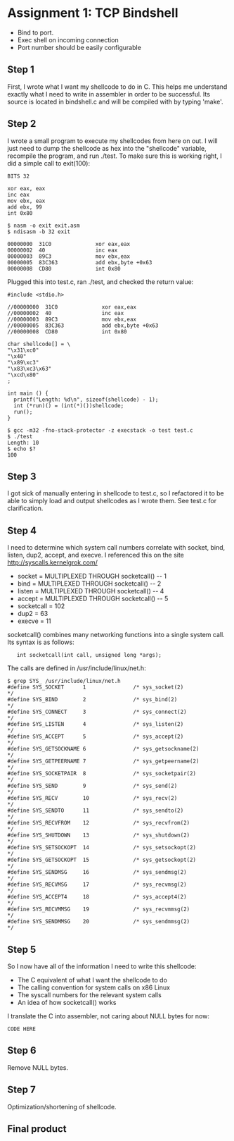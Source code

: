 # Assignment 1: TCP Bindshell

- Bind to port.
- Exec shell on incoming connection
- Port number should be easily configurable


## Step 1

First, I wrote what I want my shellcode to do in C. This helps me understand exactly what I need to write
in assembler in order to be successful. Its source is located in bindshell.c and will be compiled with
by typing 'make'.

## Step 2

I wrote a small program to execute my shellcodes from here on out. I will just need to dump the shellcode
as hex into the "shellcode" variable, recompile the program, and run ./test. To make sure this is working right,
I did a simple call to exit(100):

```
BITS 32

xor eax, eax
inc eax
mov ebx, eax
add ebx, 99
int 0x80
```

	$ nasm -o exit exit.asm
	$ ndisasm -b 32 exit

```
00000000  31C0              xor eax,eax
00000002  40                inc eax
00000003  89C3              mov ebx,eax
00000005  83C363            add ebx,byte +0x63
00000008  CD80              int 0x80
```

Plugged this into test.c, ran ./test, and checked the return value:

```
#include <stdio.h>

//00000000  31C0              xor eax,eax
//00000002  40                inc eax
//00000003  89C3              mov ebx,eax
//00000005  83C363            add ebx,byte +0x63
//00000008  CD80              int 0x80

char shellcode[] = \
"\x31\xc0"
"\x40"
"\x89\xc3"
"\x83\xc3\x63"
"\xcd\x80"
;

int main () {
  printf("Length: %d\n", sizeof(shellcode) - 1);
  int (*run)() = (int(*)())shellcode;
  run();
}
```

	$ gcc -m32 -fno-stack-protector -z execstack -o test test.c
	$ ./test
	Length: 10
	$ echo $?
	100



## Step 3

I got sick of manually entering in shellcode to test.c, so I refactored it to be able to
simply load and output shellcodes as I wrote them. See test.c for clarification.

## Step 4

I need to determine which system call numbers correlate with socket, bind, listen, dup2,
accept, and execve. I referenced this on the site http://syscalls.kernelgrok.com/

- socket = MULTIPLEXED THROUGH socketcall() -- 1
- bind =  MULTIPLEXED THROUGH socketcall() -- 2
- listen = MULTIPLEXED THROUGH socketcall() -- 4
- accept = MULTIPLEXED THROUGH socketcall() -- 5
- socketcall = 102
- dup2 = 63
- execve = 11


socketcall() combines many networking functions into a single system call. Its syntax is as follows:

       int socketcall(int call, unsigned long *args);

The calls are defined in /usr/include/linux/net.h:

```
$ grep SYS_ /usr/include/linux/net.h
#define SYS_SOCKET      1               /* sys_socket(2)                */
#define SYS_BIND        2               /* sys_bind(2)                  */
#define SYS_CONNECT     3               /* sys_connect(2)               */
#define SYS_LISTEN      4               /* sys_listen(2)                */
#define SYS_ACCEPT      5               /* sys_accept(2)                */
#define SYS_GETSOCKNAME 6               /* sys_getsockname(2)           */
#define SYS_GETPEERNAME 7               /* sys_getpeername(2)           */
#define SYS_SOCKETPAIR  8               /* sys_socketpair(2)            */
#define SYS_SEND        9               /* sys_send(2)                  */
#define SYS_RECV        10              /* sys_recv(2)                  */
#define SYS_SENDTO      11              /* sys_sendto(2)                */
#define SYS_RECVFROM    12              /* sys_recvfrom(2)              */
#define SYS_SHUTDOWN    13              /* sys_shutdown(2)              */
#define SYS_SETSOCKOPT  14              /* sys_setsockopt(2)            */
#define SYS_GETSOCKOPT  15              /* sys_getsockopt(2)            */
#define SYS_SENDMSG     16              /* sys_sendmsg(2)               */
#define SYS_RECVMSG     17              /* sys_recvmsg(2)               */
#define SYS_ACCEPT4     18              /* sys_accept4(2)               */
#define SYS_RECVMMSG    19              /* sys_recvmmsg(2)              */
#define SYS_SENDMMSG    20              /* sys_sendmmsg(2)              */
```
 
## Step 5

So I now have all of the information I need to write this shellcode:

- The C equivalent of what I want the shellcode to do
- The calling convention for system calls on x86 Linux
- The syscall numbers for the relevant system calls
- An idea of how socketcall() works

I translate the C into assembler, not caring about NULL bytes for now:

```
CODE HERE
```

## Step 6

Remove NULL bytes.

## Step 7

Optimization/shortening of shellcode.

## Final product




